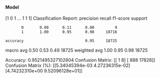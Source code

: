 #### Model
[1 0 1 ... 1 1 1]
Classification Report:
              precision    recall  f1-score   support

           0       0.00      0.11      0.00         9
           1       1.00      0.95      0.98     18716

    accuracy                           0.95     18725
   macro avg       0.50      0.53      0.49     18725
weighted avg       1.00      0.95      0.98     18725

Accuracy: 0.9521495327102804
Confusion Matrix:
[[    1     8]
 [  888 17828]]
Confusion Matrix (%):
[[5.34045394e-03 4.27236315e-02]
 [4.74232310e+00 9.52096128e+01]]
